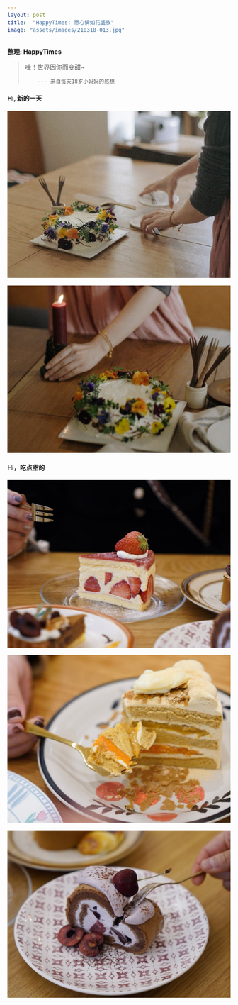 ```yaml
---
layout: post
title:  "HappyTimes: 愿心情如花盛放"
image: "assets/images/210318-013.jpg"
---
```


**整理: HappyTimes**  


> 哇！世界因你而变甜~
> 
>         --- 来自每天18岁小妈妈的感想



#### Hi, 新的一天

![012](../assets/images/210318-012.jpg)

![013](../assets/images/210318-013.jpg)


#### Hi，吃点甜的

![014](../assets/images/210318-014.jpg)

![015](../assets/images/210318-015.jpg)

![016](../assets/images/210318-016.jpg)
